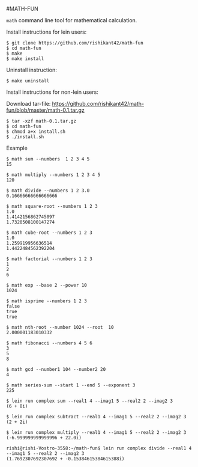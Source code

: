 #MATH-FUN

`math` command line tool for mathematical calculation.

Install instructions for lein users:

```
$ git clone https://github.com/rishikant42/math-fun
$ cd math-fun
$ make
$ make install
```

Uninstall instruction:

```
$ make uninstall
```
Install instructions for non-lein users:

Download tar-file: https://github.com/rishikant42/math-fun/blob/master/math-0.1.tar.gz

```
$ tar -xzf math-0.1.tar.gz
$ cd math-fun
$ chmod a+x install.sh
$ ./install.sh
```

Example

```
$ math sum --numbers  1 2 3 4 5
15

$ math multiply --numbers 1 2 3 4 5
120

$ math divide --numbers 1 2 3.0
0.16666666666666666

$ math square-root --numbers 1 2 3
1.0
1.4142156862745097
1.7320508100147274

$ math cube-root --numbers 1 2 3
1.0
1.259919956636514
1.4422484562392204

$ math factorial --numbers 1 2 3 
1
2
6

$ math exp --base 2 --power 10
1024

$ math isprime --numbers 1 2 3 
false
true
true

$ math nth-root --number 1024 --root  10
2.000001183010332

$ math fibonacci --numbers 4 5 6
3
5
8

$ math gcd --number1 104 --number2 20
4

$ math series-sum --start 1 --end 5 --exponent 3
225

$ lein run complex sum --real1 4 --imag1 5 --real2 2 --imag2 3
(6 + 8i)

$ lein run complex subtract --real1 4 --imag1 5 --real2 2 --imag2 3
(2 + 2i)

$ lein run complex multiply --real1 4 --imag1 5 --real2 2 --imag2 3
(-6.999999999999996 + 22.0i)

rishi@rishi-Vostro-3558:~/math-fun$ lein run complex divide --real1 4 --imag1 5 --real2 2 --imag2 3
(1.7692307692307692 + -0.15384615384615388i)
```
